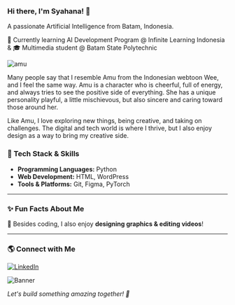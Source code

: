 ### Hi there, I'm Syahana! 👋

A passionate Artificial Intelligence from Batam, Indonesia. 

🤖 Currently learning AI Development Program @ Infinite Learning Indonesia &
 🎓 Multimedia student @ Batam State Polytechnic

 
![amu](https://github.com/user-attachments/assets/572e924f-93f8-4281-8c4a-a7c04463bb0d)

Many people say that I resemble Amu from the Indonesian webtoon Wee, and I feel the same way. Amu is a character who is cheerful, full of energy, and always tries to see the positive side of everything. She has a unique personality playful, a little mischievous, but also sincere and caring toward those around her.

Like Amu, I love exploring new things, being creative, and taking on challenges. The digital and tech world is where I thrive, but I also enjoy design as a way to bring my creative side.
### 🚀 Tech Stack & Skills

- **Programming Languages:** Python
- **Web Development:** HTML, WordPress
- **Tools & Platforms:** Git, Figma, PyTorch

---

### ✨ Fun Facts About Me
🎨 Besides coding, I also enjoy **designing graphics & editing videos**!

---

### 🌎 Connect with Me

[![LinkedIn](https://img.shields.io/badge/LinkedIn-blue?style=for-the-badge&logo=linkedin)](https://www.linkedin.com/in/syahanaarman/)

![Banner](https://your-image-url.com/banner.gif)

*Let's build something amazing together! 🚀*

